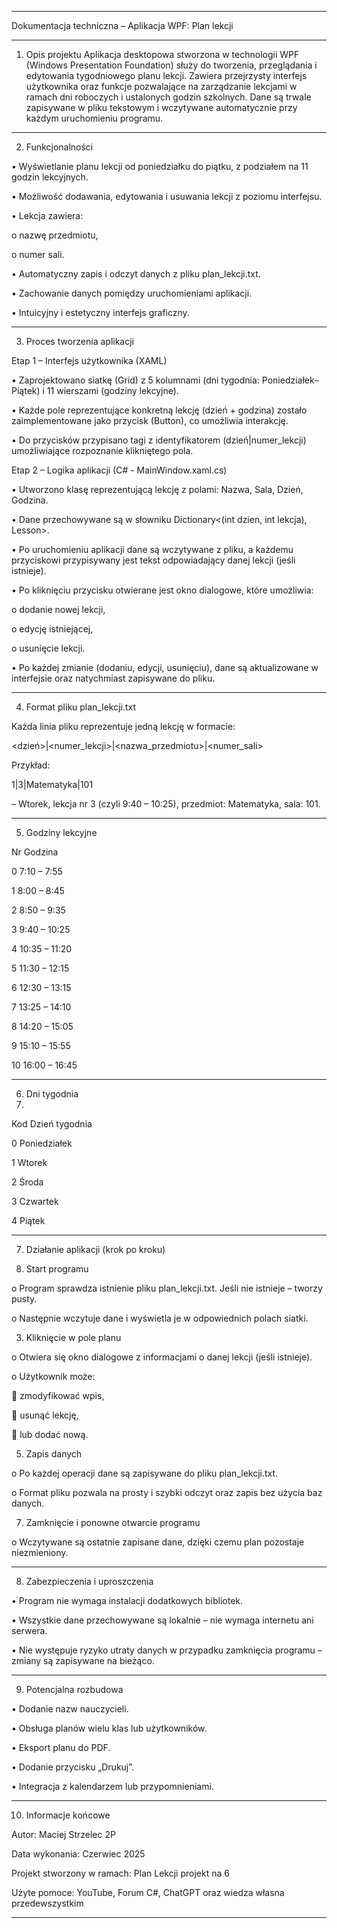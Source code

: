 ________________________________________
Dokumentacja techniczna – Aplikacja WPF: Plan lekcji
________________________________________
1. Opis projektu
Aplikacja desktopowa stworzona w technologii WPF (Windows Presentation Foundation) służy do tworzenia,
przeglądania i edytowania tygodniowego planu lekcji.
Zawiera przejrzysty interfejs użytkownika oraz funkcje pozwalające na zarządzanie lekcjami w ramach dni roboczych
i ustalonych godzin szkolnych. Dane są trwale zapisywane w pliku tekstowym i wczytywane automatycznie przy każdym uruchomieniu programu.
________________________________________
2. Funkcjonalności

•	Wyświetlanie planu lekcji od poniedziałku do piątku, z podziałem na 11 godzin lekcyjnych.

•	Możliwość dodawania, edytowania i usuwania lekcji z poziomu interfejsu.

•	Lekcja zawiera:

o	nazwę przedmiotu,

o	numer sali.

•	Automatyczny zapis i odczyt danych z pliku plan_lekcji.txt.

•	Zachowanie danych pomiędzy uruchomieniami aplikacji.

•	Intuicyjny i estetyczny interfejs graficzny.
________________________________________
3. Proces tworzenia aplikacji

Etap 1 – Interfejs użytkownika (XAML)

•	Zaprojektowano siatkę (Grid) z 5 kolumnami (dni tygodnia: Poniedziałek–Piątek) i 11 wierszami (godziny lekcyjne).

•	Każde pole reprezentujące konkretną lekcję (dzień + godzina) zostało zaimplementowane jako przycisk (Button), co umożliwia interakcję.

•	Do przycisków przypisano tagi z identyfikatorem (dzień|numer_lekcji) umożliwiające rozpoznanie klikniętego pola.



Etap 2 – Logika aplikacji (C# - MainWindow.xaml.cs)

•	Utworzono klasę reprezentującą lekcję z polami: Nazwa, Sala, Dzień, Godzina.

•	Dane przechowywane są w słowniku Dictionary<(int dzien, int lekcja), Lesson>.

•	Po uruchomieniu aplikacji dane są wczytywane z pliku, a każdemu przyciskowi przypisywany jest tekst odpowiadający danej lekcji (jeśli istnieje).

•	Po kliknięciu przycisku otwierane jest okno dialogowe, które umożliwia:

o	dodanie nowej lekcji,

o	edycję istniejącej,

o	usunięcie lekcji.

•	Po każdej zmianie (dodaniu, edycji, usunięciu), dane są aktualizowane w interfejsie oraz natychmiast zapisywane do pliku.
________________________________________
4. Format pliku plan_lekcji.txt

Każda linia pliku reprezentuje jedną lekcję w formacie:

<dzień>|<numer_lekcji>|<nazwa_przedmiotu>|<numer_sali>

Przykład:

1|3|Matematyka|101

– Wtorek, lekcja nr 3 (czyli 9:40 – 10:25), przedmiot: Matematyka, sala: 101.
________________________________________
5. Godziny lekcyjne

Nr	Godzina

0	7:10 – 7:55

1	8:00 – 8:45

2	8:50 – 9:35

3	9:40 – 10:25

4	10:35 – 11:20

5	11:30 – 12:15

6	12:30 – 13:15

7	13:25 – 14:10

8	14:20 – 15:05

9	15:10 – 15:55

10	16:00 – 16:45
________________________________________
6. Dni tygodnia
7. 
Kod	Dzień tygodnia

0	Poniedziałek

1	Wtorek

2	Środa

3	Czwartek

4	Piątek
________________________________________
7. Działanie aplikacji (krok po kroku)

1.	Start programu

o	Program sprawdza istnienie pliku plan_lekcji.txt. Jeśli nie istnieje – tworzy pusty.

o	Następnie wczytuje dane i wyświetla je w odpowiednich polach siatki.

3.	Kliknięcie w pole planu

o	Otwiera się okno dialogowe z informacjami o danej lekcji (jeśli istnieje).

o	Użytkownik może:

	zmodyfikować wpis,

	usunąć lekcję,

	lub dodać nową.

5.	Zapis danych

o	Po każdej operacji dane są zapisywane do pliku plan_lekcji.txt.

o	Format pliku pozwala na prosty i szybki odczyt oraz zapis bez użycia baz danych.

7.	Zamknięcie i ponowne otwarcie programu

o	Wczytywane są ostatnie zapisane dane, dzięki czemu plan pozostaje niezmieniony.
________________________________________
8. Zabezpieczenia i uproszczenia

•	Program nie wymaga instalacji dodatkowych bibliotek.

•	Wszystkie dane przechowywane są lokalnie – nie wymaga internetu ani serwera.

•	Nie występuje ryzyko utraty danych w przypadku zamknięcia programu – zmiany są zapisywane na bieżąco.
________________________________________
9. Potencjalna rozbudowa

•	Dodanie nazw nauczycieli.

•	Obsługa planów wielu klas lub użytkowników.

•	Eksport planu do PDF.

•	Dodanie przycisku „Drukuj”.

•	Integracja z kalendarzem lub przypomnieniami.
________________________________________
10. Informacje końcowe

Autor: Maciej Strzelec 2P

Data wykonania: Czerwiec 2025

Projekt stworzony w ramach: Plan Lekcji projekt na 6

Użyte pomoce: YouTube, Forum C#, ChatGPT oraz wiedza własna przedewszystkim
________________________________________
